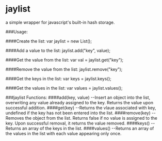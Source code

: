 jaylist
=======
a simple wrapper for javascript's built-in hash storage. 

###Usage:

####Create the list:
    var jaylist = new List(); 
    
####Add a value to the list:
    jaylist.add("key", value);
  
####Get the value from the list:
    var val = jaylist.get("key"); 
    
####Remove the value from the list:
    jaylist.remove("key");
    
####Get the keys in the list:
    var keys = jaylist.keys();
    
####Get the values in the list:
    var values = jaylist.values();
    
###jaylist Functions:
####add(key, value)
--Insert an object into the list, overwriting any value already assigned to the key. Returns the value upon successful addition.
####get(key)
--Returns the vlaue associated with key, undefined if the key has not been entered into the list.
####remove(key)
--Removes the object from the list. Returns false if no value is assigned to the key. Upon successful removal, it returns the value removed.
####keys()
--Returns an array of the keys in the list.
####values()
--Returns an array of the values in the list with each value appearing only once.
